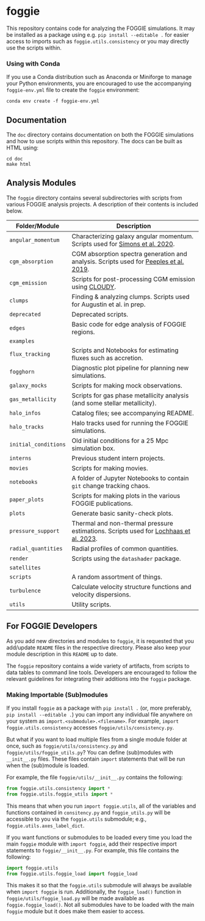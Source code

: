 # foggie

This repository contains code for analyzing the FOGGIE simulations.
It may be installed as a package using e.g. `pip install --editable .` for 
easier access to imports such as `foggie.utils.consistency`
or you may directly use the scripts within.

### Using with Conda

If you use a Conda distribution such as Anaconda or Miniforge to manage your Python environments, you are encouraged to use the accompanying `foggie-env.yml` file to create the `foggie` environment:

```
conda env create -f foggie-env.yml
```

## Documentation

The `doc` directory contains documentation on both the FOGGIE simulations
and how to use scripts within this repository. The docs can be built as HTML using:
```
cd doc
make html
```


## Analysis Modules

The `foggie` directory contains several subdirectories
with scripts from various FOGGIE analysis projects. A description of their contents is included below.

| Folder/Module        | Description |
|----------------------|-------------|
| `angular_momentum`   | Characterizing galaxy angular momentum. Scripts used for [Simons et al. 2020](https://iopscience.iop.org/article/10.3847/1538-4357/abc5b8). |
| `cgm_absorption`     | CGM absorption spectra generation and analysis. Scripts used for [Peeples et al. 2019](https://iopscience.iop.org/article/10.3847/1538-4357/ab0654). |
| `cgm_emission`       | Scripts for post-processing CGM emission using [CLOUDY](https://gitlab.nublado.org/cloudy/cloudy). |
| `clumps`             | Finding & analyzing clumps. Scripts used for Augustin et al. in prep.|
| `deprecated`         | Deprecated scripts. |
| `edges`              | Basic code for edge analysis of FOGGIE regions. |
| `examples`           |  |
| `flux_tracking`      | Scripts and Notebooks for estimating fluxes such as accretion. |
| `fogghorn`           | Diagnostic plot pipeline for planning new simulations. |
| `galaxy_mocks`       | Scripts for making mock observations. |
| `gas_metallicity`    | Scripts for gas phase metallicity analysis (and some stellar metallicity). |
| `halo_infos`         | Catalog files; see accompanying README. |
| `halo_tracks`        | Halo tracks used for running the FOGGIE simulations. |
| `initial_conditions` | Old initial conditions for a 25 Mpc simulation box. |
| `interns`            | Previous student intern projects. |
| `movies`             | Scripts for making movies. |
| `notebooks`          | A folder of Jupyter Notebooks to contain `git` change tracking chaos. |
| `paper_plots`        | Scripts for making plots in the various FOGGIE publications. |
| `plots`              | Generate basic sanity-check plots. |
| `pressure_support`   | Thermal and non-thermal pressure estimations. Scripts used for [Lochhaas et al. 2023](https://iopscience.iop.org/article/10.3847/1538-4357/acbb06). |
| `radial_quantities`  | Radial profiles of common quantities. |
| `render`             | Scripts using the `datashader` package. |
| `satellites`         |  |
| `scripts`            | A random assortment of things. |
| `turbulence`         | Calculate velocity structure functions and velocity dispersions. |
| `utils`              | Utility scripts. |

## For FOGGIE Developers

As you add new directories and modules to `foggie`, it is requested that you add/update `README` files in the respective directory. Please also keep your module description in this `README` up to date.

The `foggie` repository contains a wide variety of artifacts, from scripts to data tables to command line tools. Developers are encouraged to follow the relevant guidelines for integrating their additions into the `foggie` package.

### Making Importable (Sub)modules

If you install `foggie` as a package with `pip install .` (or, more preferably, `pip install --editable .`) you can import any individual file anywhere on your system as `import.<submodule>.<filename>`. For example, `import foggie.utils.consistency` accesses `foggie/utils/consistency.py`.

But what if you want to load multiple files from a single module folder at once, such as `foggie/utils/consistency.py` and `foggie/utils/foggie_utils.py`? You can define (sub)modules with `__init__.py` files. These files contain `import` statements that will be run when the (sub)module is loaded.

For example, the file `foggie/utils/__init__.py` contains the following:
```python
from foggie.utils.consistency import *
from foggie.utils.foggie_utils import *
```
This means that when you run `import foggie.utils`, all of the variables and functions contained in `consitency.py` and `foggie_utils.py` will be accessible to you via the `foggie.utils` submodule; e.g., `foggie.utils.axes_label_dict`.

If you want functions or submodules to be loaded every time you load the main `foggie` module with `import foggie`, add their respective import statements to `foggie/__init__.py`. For example, this file contains the following:

```python
import foggie.utils
from foggie.utils.foggie_load import foggie_load
```

This makes it so that the `foggie.utils` submodule will always be available when `import foggie` is run. Additionally, the `foggie_load()` function in `foggie/utils/foggie_load.py` will be made available as `foggie.foggie_load()`. Not all submodules have to be loaded with the main `foggie` module but it does make them easier to access.